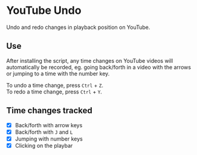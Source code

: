 # YouTube Undo

Undo and redo changes in playback position on YouTube.

## Use

After installing the script, any time changes on YouTube videos will automatically be recorded,
eg. going back/forth in a video with the arrows or jumping to a time with the number key.

To undo a time change, press `Ctrl` + `Z`.  
To redo a time change, press `Ctrl` + `Y`.

## Time changes tracked

- [x] Back/forth with arrow keys
- [x] Back/forth with `J` and `L`
- [x] Jumping with number keys
- [x] Clicking on the playbar
